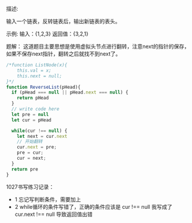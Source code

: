 描述:

输入一个链表，反转链表后，输出新链表的表头。

示例:
输入：{1,2,3}
返回值：{3,2,1}


题解：
这道题目主要思想是使用虚拟头节点进行翻转，注意next的指针的保存，如果不保存next指针，翻转之后就找不到next了。

```js
/*function ListNode(x){
    this.val = x;
    this.next = null;
}*/
function ReverseList(pHead){
  if (pHead === null || pHead.next === null) {
    return pHead
  }
  // write code here
  let pre = null
  let cur = pHead

  while(cur !== null) {
    let next = cur.next
    // 开始翻转
    cur.next = pre;
    pre = cur;
    cur = next;
  }
  return pre
}
```
1027书写练习记录：
- 1 忘记写判断条件，需要加上
- 2 while循环的条件写错了，正确的条件应该是 cur !== null 我写成了 cur.next !== null 导致返回值出错

